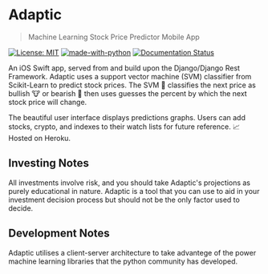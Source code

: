 # Adaptic
> Machine Learning Stock Price Predictor Mobile App

[![License: MIT](https://img.shields.io/badge/License-MIT-yellow.svg)](https://opensource.org/licenses/MIT)
[![made-with-python](https://img.shields.io/badge/Made%20with-Python-1f425f.svg)](https://www.python.org/)
[![Documentation Status](https://readthedocs.org/projects/ansicolortags/badge/?version=latest)](http://ansicolortags.readthedocs.io/?badge=latest)



An iOS Swift app, served from and build upon the Django/Django Rest Framework. Adaptic uses a support vector machine (SVM) classifier from Scikit-Learn to predict stock prices. The SVM 🤖 classifies the next price as bullish 🐮 or bearish 🐻 then uses guesses the percent by which the next stock price will change. 

The beautiful user interface displays predictions graphs. Users can add stocks, crypto, and indexes to their watch lists for future reference. 📈 Hosted on Heroku. 


## Investing Notes

All investments involve risk, and you should take Adaptic's projections as purely educational in nature. Adaptic is a tool that you can use to aid in your investment decision process but should not be the only factor used to decide.   

## Development Notes

Adaptic utilises a client-server architecture to take advantege of the power machine learning libraries that the python community has developed. 

